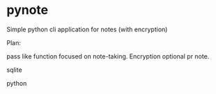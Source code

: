 # pynote
Simple python cli application for notes (with encryption)


Plan:

pass like function focused on note-taking. Encryption optional pr note.

sqlite

python
